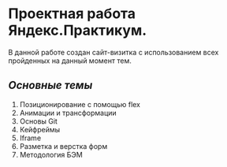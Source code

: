 # Проектная работа Яндекс.Практикум.

В данной работе создан сайт-визитка с использованием всех пройденных на данный момент тем.

## *Основные темы*

1. Позиционирование с помощью flex
2. Анимации и трансформации
3. Основы Git
4. Кейфреймы
5. Iframe
6. Разметка и верстка форм
7. Методология БЭМ
